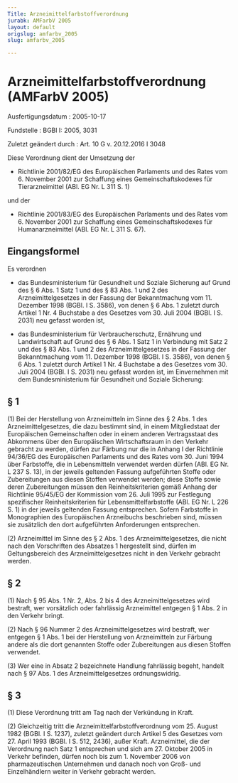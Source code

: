 ```yaml
---
Title: Arzneimittelfarbstoffverordnung
jurabk: AMFarbV 2005
layout: default
origslug: amfarbv_2005
slug: amfarbv_2005

---
```


# Arzneimittelfarbstoffverordnung (AMFarbV 2005)

Ausfertigungsdatum
:   2005-10-17

Fundstelle
:   BGBl I: 2005, 3031

Zuletzt geändert durch
:   Art. 10 G v. 20.12.2016 I 3048

Diese Verordnung dient der Umsetzung der

-   Richtlinie 2001/82/EG des Europäischen Parlaments und des Rates vom 6.
    November 2001 zur Schaffung eines Gemeinschaftskodexes für
    Tierarzneimittel (ABl. EG Nr. L 311 S. 1)



und der

-   Richtlinie 2001/83/EG des Europäischen Parlaments und des Rates vom 6.
    November 2001 zur Schaffung eines Gemeinschaftskodexes für
    Humanarzneimittel (ABl. EG Nr. L 311 S. 67).





## Eingangsformel

Es verordnen

-   das Bundesministerium für Gesundheit und Soziale Sicherung auf Grund
    des § 6 Abs. 1 Satz 1 und des § 83 Abs. 1 und 2 des
    Arzneimittelgesetzes in der Fassung der Bekanntmachung vom 11.
    Dezember 1998 (BGBl. I S. 3586), von denen § 6 Abs. 1 zuletzt durch
    Artikel 1 Nr. 4 Buchstabe a des Gesetzes vom 30. Juli 2004 (BGBl. I S.
    2031) neu gefasst worden ist,


-   das Bundesministerium für Verbraucherschutz, Ernährung und
    Landwirtschaft auf Grund des § 6 Abs. 1 Satz 1 in Verbindung mit Satz
    2 und des § 83 Abs. 1 und 2 des Arzneimittelgesetzes in der Fassung
    der Bekanntmachung vom 11. Dezember 1998 (BGBl. I S. 3586), von denen
    § 6 Abs. 1 zuletzt durch Artikel 1 Nr. 4 Buchstabe a des Gesetzes vom
    30\. Juli 2004 (BGBl. I S. 2031) neu gefasst worden ist, im
    Einvernehmen mit dem Bundesministerium für Gesundheit und Soziale
    Sicherung:





## § 1

(1) Bei der Herstellung von Arzneimitteln im Sinne des § 2 Abs. 1 des
Arzneimittelgesetzes, die dazu bestimmt sind, in einem Mitgliedstaat
der Europäischen Gemeinschaften oder in einem anderen Vertragsstaat
des Abkommens über den Europäischen Wirtschaftsraum in den Verkehr
gebracht zu werden, dürfen zur Färbung nur die in Anhang I der
Richtlinie 94/36/EG des Europäischen Parlaments und des Rates vom 30.
Juni 1994 über Farbstoffe, die in Lebensmitteln verwendet werden
dürfen (ABl. EG Nr. L 237 S. 13), in der jeweils geltenden Fassung
aufgeführten Stoffe oder Zubereitungen aus diesen Stoffen verwendet
werden; diese Stoffe sowie deren Zubereitungen müssen den
Reinheitskriterien gemäß Anhang der Richtlinie 95/45/EG der Kommission
vom 26. Juli 1995 zur Festlegung spezifischer Reinheitskriterien für
Lebensmittelfarbstoffe (ABl. EG Nr. L 226 S. 1) in der jeweils
geltenden Fassung entsprechen. Sofern Farbstoffe in Monographien des
Europäischen Arzneibuchs beschrieben sind, müssen sie zusätzlich den
dort aufgeführten Anforderungen entsprechen.

(2) Arzneimittel im Sinne des § 2 Abs. 1 des Arzneimittelgesetzes, die
nicht nach den Vorschriften des Absatzes 1 hergestellt sind, dürfen im
Geltungsbereich des Arzneimittelgesetzes nicht in den Verkehr gebracht
werden.


## § 2

(1) Nach § 95 Abs. 1 Nr. 2, Abs. 2 bis 4 des Arzneimittelgesetzes wird
bestraft, wer vorsätzlich oder fahrlässig Arzneimittel entgegen § 1
Abs. 2 in den Verkehr bringt.

(2) Nach § 96 Nummer 2 des Arzneimittelgesetzes wird bestraft, wer
entgegen § 1 Abs. 1 bei der Herstellung von Arzneimitteln zur Färbung
andere als die dort genannten Stoffe oder Zubereitungen aus diesen
Stoffen verwendet.

(3) Wer eine in Absatz 2 bezeichnete Handlung fahrlässig begeht,
handelt nach § 97 Abs. 1 des Arzneimittelgesetzes ordnungswidrig.


## § 3

(1) Diese Verordnung tritt am Tag nach der Verkündung in Kraft.

(2) Gleichzeitig tritt die Arzneimittelfarbstoffverordnung vom 25.
August 1982 (BGBl. I S. 1237), zuletzt geändert durch Artikel 5 des
Gesetzes vom 27. April 1993 (BGBl. I S. 512, 2436), außer Kraft.
Arzneimittel, die der Verordnung nach Satz 1 entsprechen und sich am
27\. Oktober 2005 in Verkehr befinden, dürfen noch bis zum 1. November
2006 von pharmazeutischen Unternehmen und danach noch von Groß- und
Einzelhändlern weiter in Verkehr gebracht werden.

